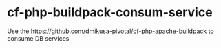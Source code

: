 cf-php-buildpack-consum-service
===============================

Use the https://github.com/dmikusa-pivotal/cf-php-apache-buildpack to consume DB services
